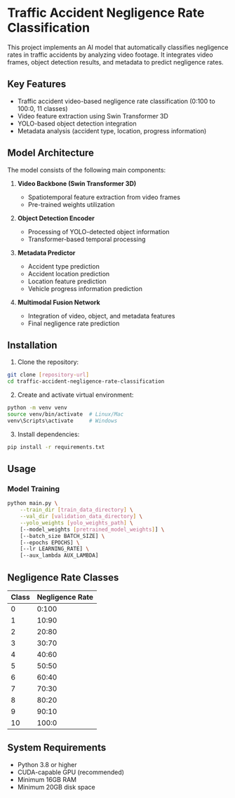 # Traffic Accident Negligence Rate Classification

This project implements an AI model that automatically classifies negligence rates in traffic accidents by analyzing video footage. It integrates video frames, object detection results, and metadata to predict negligence rates.

## Key Features

- Traffic accident video-based negligence rate classification (0:100 to 100:0, 11 classes)
- Video feature extraction using Swin Transformer 3D
- YOLO-based object detection integration
- Metadata analysis (accident type, location, progress information)

## Model Architecture

The model consists of the following main components:

1. **Video Backbone (Swin Transformer 3D)**
   - Spatiotemporal feature extraction from video frames
   - Pre-trained weights utilization

2. **Object Detection Encoder**
   - Processing of YOLO-detected object information
   - Transformer-based temporal processing

3. **Metadata Predictor**
   - Accident type prediction
   - Accident location prediction
   - Location feature prediction
   - Vehicle progress information prediction

4. **Multimodal Fusion Network**
   - Integration of video, object, and metadata features
   - Final negligence rate prediction

## Installation

1. Clone the repository:
```bash
git clone [repository-url]
cd traffic-accident-negligence-rate-classification
```

2. Create and activate virtual environment:
```bash
python -m venv venv
source venv/bin/activate  # Linux/Mac
venv\Scripts\activate     # Windows
```

3. Install dependencies:
```bash
pip install -r requirements.txt
```

## Usage

### Model Training

```bash
python main.py \
    --train_dir [train_data_directory] \
    --val_dir [validation_data_directory] \
    --yolo_weights [yolo_weights_path] \
    [--model_weights [pretrained_model_weights]] \
    [--batch_size BATCH_SIZE] \
    [--epochs EPOCHS] \
    [--lr LEARNING_RATE] \
    [--aux_lambda AUX_LAMBDA]
```

## Negligence Rate Classes

| Class | Negligence Rate |
|-------|-----------------|
| 0     | 0:100           |
| 1     | 10:90           |
| 2     | 20:80           |
| 3     | 30:70           |
| 4     | 40:60           |
| 5     | 50:50           |
| 6     | 60:40           |
| 7     | 70:30           |
| 8     | 80:20           |
| 9     | 90:10           |
| 10    | 100:0           |

## System Requirements

- Python 3.8 or higher
- CUDA-capable GPU (recommended)
- Minimum 16GB RAM
- Minimum 20GB disk space
